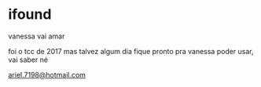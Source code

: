 # ifound
vanessa vai amar

foi o tcc de 2017 mas talvez algum dia fique pronto pra vanessa poder usar,
vai saber né

ariel.7198@hotmail.com
